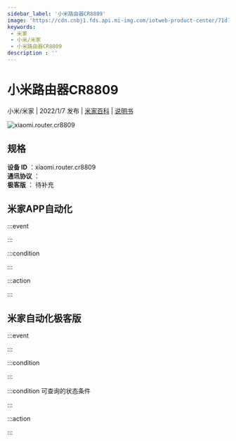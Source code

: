 ```yaml
---
sidebar_label: '小米路由器CR8809'
image: 'https://cdn.cnbj1.fds.api.mi-img.com/iotweb-product-center/71d7ad975e4a674c0524032a2bfc48b7_1638445761059.png?GalaxyAccessKeyId=AKVGLQWBOVIRQ3XLEW&Expires=9223372036854775807&Signature=2NwxOmgr/L9wSK7oosnvn5HvjXc='
keywords: 
 - 米家
 - 小米/米家
 - 小米路由器CR8809
description : ''
---
```

# 小米路由器CR8809

小米/米家 | 2022/1/7 发布 | [米家百科](https://home.mi.com/webapp/content/baike/product/index.html?model=xiaomi.router.cr8809) | [说明书](https://home.mi.com/views/introduction.html?model=xiaomi.router.cr8809&region=cn)

![xiaomi.router.cr8809](https://cdn.cnbj1.fds.api.mi-img.com/iotweb-product-center/71d7ad975e4a674c0524032a2bfc48b7_1638445761059.png?GalaxyAccessKeyId=AKVGLQWBOVIRQ3XLEW&Expires=9223372036854775807&Signature=2NwxOmgr/L9wSK7oosnvn5HvjXc=)

## 规格  
> 
**设备 ID** ：xiaomi.router.cr8809  
**通讯协议** ：  
**极客版**  ： 待补充 


## 米家APP自动化  

:::event  

:::

:::condition  

:::

:::action   

:::

## 米家自动化极客版  

:::event  

:::

:::condition  

:::

:::condition 可查询的状态条件  

:::

:::action  

:::

        
